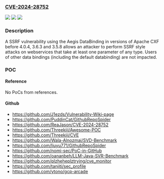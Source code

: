 ### [CVE-2024-28752](https://cve.mitre.org/cgi-bin/cvename.cgi?name=CVE-2024-28752)
![](https://img.shields.io/static/v1?label=Product&message=Apache%20CXF&color=blue)
![](https://img.shields.io/static/v1?label=Version&message=0%20&color=brightgreen)
![](https://img.shields.io/static/v1?label=Vulnerability&message=CWE-918%20Server-Side%20Request%20Forgery%20(SSRF)&color=brightgreen)

### Description

A SSRF vulnerability using the Aegis DataBinding in versions of Apache CXF before 4.0.4, 3.6.3 and 3.5.8 allows an attacker to perform SSRF style attacks on webservices that take at least one parameter of any type. Users of other data bindings (including the default databinding) are not impacted.

### POC

#### Reference
No PoCs from references.

#### Github
- https://github.com/J1ezds/Vulnerability-Wiki-page
- https://github.com/PuddinCat/GithubRepoSpider
- https://github.com/ReaJason/CVE-2024-28752
- https://github.com/Threekiii/Awesome-POC
- https://github.com/Threekiii/CVE
- https://github.com/Wala-Alnozmai/SVD-Benchmark
- https://github.com/liuyu771/GithubRepoSpider
- https://github.com/nomi-sec/PoC-in-GitHub
- https://github.com/oananbeh/LLM-Java-SVR-Benchmark
- https://github.com/plzheheplztrying/cve_monitor
- https://github.com/tanjiti/sec_profile
- https://github.com/ytono/gcp-arcade

